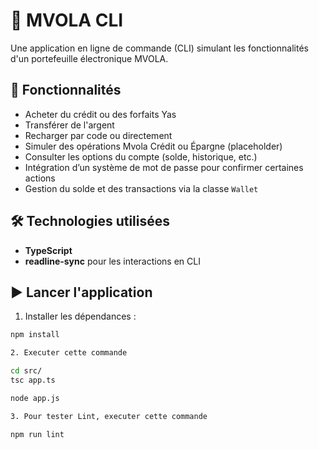 # 📱 MVOLA CLI

Une application en ligne de commande (CLI) simulant les fonctionnalités d'un portefeuille électronique MVOLA.

## 🚀 Fonctionnalités

- Acheter du crédit ou des forfaits Yas
- Transférer de l'argent
- Recharger par code ou directement
- Simuler des opérations Mvola Crédit ou Épargne (placeholder)
- Consulter les options du compte (solde, historique, etc.)
- Intégration d’un système de mot de passe pour confirmer certaines actions
- Gestion du solde et des transactions via la classe `Wallet`

## 🛠️ Technologies utilisées

- **TypeScript**
- **readline-sync** pour les interactions en CLI


## ▶️ Lancer l'application

1. Installer les dépendances :

```bash
npm install

2. Executer cette commande

cd src/
tsc app.ts

node app.js

3. Pour tester Lint, executer cette commande

npm run lint

